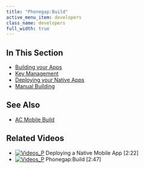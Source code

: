 ```yaml
---
title: "Phonegap:Build"
active_menu_item: developers
class_name: developers
full_width: true
---
```



## In This Section

 - [Building your Apps](/developers/documentation/ac-mobile-build-phonegap/phonegapbuild/building-the-native-apps)
 - [Key Management](/developers/documentation/ac-mobile-build-phonegap/phonegapbuild/key-management)
 - [Deploying your Native Apps](/developers/documentation/ac-mobile-build-phonegap/phonegapbuild/deploying-your-native-apps)
 - [Manual Building](/developers/documentation/ac-mobile-build-phonegap/phonegapbuild/manual-building)

## See Also

 - [AC Mobile Build](/developers/documentation/ac-mobile-build-phonegap/ac-mobile-build/)

## Related Videos

 - [![Videos\_P](/img/docs/videos_p.png)](http://www.youtube.com/v/M9hLcnKOj04?autoplay=1&hd=1&fs=1&showsearch=0&rel=0&) Deploying a Native Mobile App [2:22]
 - [![Videos\_P](/img/docs/videos_p.png)](http://www.youtube.com/v/WpVMlSerJ-Q?autoplay=1&hd=1&fs=1&showsearch=0&rel=0&) Phonegap:Build [2:47]
